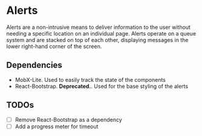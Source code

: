 # Alerts
Alerts are a non-intrusive means to deliver information to the user without needing a specific location on an individual page. Alerts operate on a queue system and are stacked on top of each other, displaying messages in the lower right-hand corner of the screen. 

## Dependencies
- MobX-Lite. Used to easily track the state of the components
- React-Bootstrap. **Deprecated.**. Used for the base styling of the alerts

## TODOs
- [ ] Remove React-Bootstrap as a dependency
- [ ] Add a progress meter for timeout